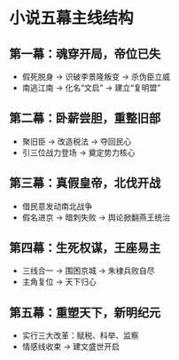 # 小说五幕主线结构

## 第一幕：魂穿开局，帝位已失
- 假死脱身 → 识破李景隆叛变 → 杀伪臣立威
- 南逃江南 → 化名“文启” → 建立“复明盟”

## 第二幕：卧薪尝胆，重整旧部
- 聚旧臣 → 改造税法 → 夺回民心
- 引三位战力登场 → 奠定势力核心

## 第三幕：真假皇帝，北伐开战
- 借民意发动南北战争
- 假名进京 → 暗刺失败 → 舆论掀翻燕王统治

## 第四幕：生死权谋，王座易主
- 三线合一 → 围困京城 → 朱棣兵败自尽
- 主角复位 → 天下归心

## 第五幕：重塑天下，新明纪元
- 实行三大改革：赋税、科举、监察
- 情感线收束 → 建文盛世开启